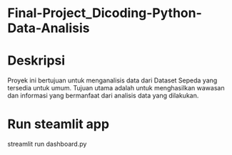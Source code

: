 # Final-Project_Dicoding-Python-Data-Analisis
# Deskripsi
Proyek ini bertujuan untuk menganalisis data dari Dataset Sepeda yang tersedia untuk umum. Tujuan utama adalah untuk menghasilkan wawasan dan informasi yang bermanfaat dari analisis data yang dilakukan.

# Run steamlit app
streamlit run dashboard.py
